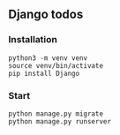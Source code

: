 ## Django todos

### Installation

```console
python3 -m venv venv
source venv/bin/activate
pip install Django
```

### Start

```console
python manage.py migrate
python manage.py runserver
```
